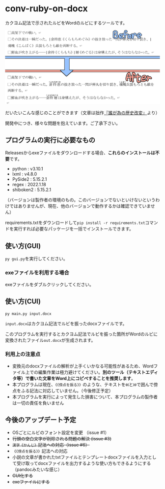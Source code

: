 # conv-ruby-on-docx

カクヨム記法で示されたルビをWordのルビにするツールです。

![sample](./picts/sample.png)

だいたいこんな感じのことができます（文章は拙作[『誰が為の歴史改変』](https://note.com/msattova/n/n5981d867920d?magazine_key=mb9a82abba305)より）

開発中につき、様々な問題を抱えています。ご了承下さい。

## プログラムの実行に必要なもの

Releasesからexeファイルをダウンロードする場合、**これらのインストールは不要**です。

* python : v3.10.1
* lxml : v4.8.0
* PySide2 : 5.15.2.1
* regex : 2022.1.18
* shiboken2 : 5.15.2.1

（バージョンは製作者の環境のもの。このバージョンでないといけないというわけではありませんが、現在、他のバージョンで動作するかは確認できていません）

requirements.txtをダウンロードして`pip install -r requirements.txt`コマンドを実行すれば必要なパッケージを一括でインストールできます。

## 使い方(GUI)

`py gui.py`を実行してください。

### exeファイルを利用する場合

exeファイルをダブルクリックしてください。

## 使い方(CUI)

`py main.py input.docx`

`input.docx`はカクヨム記法でルビを振ったdocxファイルです。

このプログラムを実行するとカクヨム記法でルビを振った箇所がWordのルビに変換されたファイル`out.docx`が生成されます。

### 利用上の注意点

* 変換元のdocxファイルの解析が上手くいかなる可能性があるため、Wordファイル上での編集作業は極力避けてください。**別のツール（テキストエディタ等）で書いた文章をWord上にコピペすることを推奨します**。
* 本プログラムは現在、`《《傍点を振る》》`のような、テキストを`《《`と`》》`で囲んで傍点をふる記法に対応していません。（今後修正予定）
* 本プログラムを実行によって発生した損害について、本プログラムの製作者は一切の責任を負いません

## 今後のアップデート予定

* OSごとにルビのフォント設定を変更 （issue #1）
* ~~行頭の空白文字が削除される問題の解決 (issue #3)~~
* ~~`漢字《かんじ》`記法への対応（issue #6）~~
* `《《傍点を振る》》`記法への対応
* 小説の文章が書かれたtxtファイルとテンプレートdocxファイルを入力として受け取ってdocxファイルを出力するような使い方もできるようにする（pandocみたいな感じ）
* ~~GUI化する~~
* ~~exeファイルにする~~
